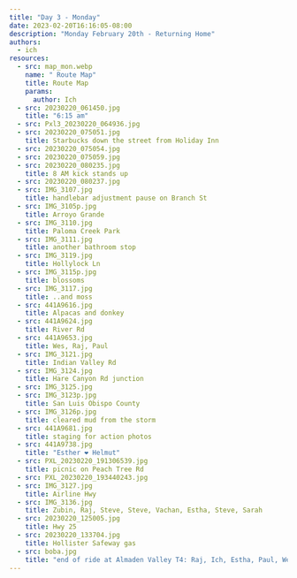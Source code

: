 ```yaml
---
title: "Day 3 - Monday"
date: 2023-02-20T16:16:05-08:00
description: "Monday February 20th - Returning Home"
authors:
  - ich
resources:
  - src: map_mon.webp
    name: " Route Map"
    title: Route Map
    params:
      author: Ich
  - src: 20230220_061450.jpg
    title: "6:15 am"
  - src: Pxl3_20230220_064936.jpg
  - src: 20230220_075051.jpg
    title: Starbucks down the street from Holiday Inn
  - src: 20230220_075054.jpg
  - src: 20230220_075059.jpg
  - src: 20230220_080235.jpg
    title: 8 AM kick stands up
  - src: 20230220_080237.jpg
  - src: IMG_3107.jpg
    title: handlebar adjustment pause on Branch St
  - src: IMG_3105p.jpg
    title: Arroyo Grande
  - src: IMG_3110.jpg
    title: Paloma Creek Park
  - src: IMG_3111.jpg
    title: another bathroom stop
  - src: IMG_3119.jpg
    title: Hollylock Ln
  - src: IMG_3115p.jpg
    title: blossoms
  - src: IMG_3117.jpg
    title: ..and moss
  - src: 441A9616.jpg
    title: Alpacas and donkey
  - src: 441A9624.jpg
    title: River Rd
  - src: 441A9653.jpg
    title: Wes, Raj, Paul
  - src: IMG_3121.jpg
    title: Indian Valley Rd
  - src: IMG_3124.jpg
    title: Hare Canyon Rd junction
  - src: IMG_3125.jpg
  - src: IMG_3123p.jpg
    title: San Luis Obispo County
  - src: IMG_3126p.jpg
    title: cleared mud from the storm
  - src: 441A9681.jpg
    title: staging for action photos
  - src: 441A9738.jpg
    title: "Esther ❤️ Helmut"
  - src: PXL_20230220_191306539.jpg
    title: picnic on Peach Tree Rd
  - src: PXL_20230220_193440243.jpg
  - src: IMG_3127.jpg
    title: Airline Hwy
  - src: IMG_3136.jpg
    title: Zubin, Raj, Steve, Steve, Vachan, Estha, Steve, Sarah
  - src: 20230220_125005.jpg
    title: Hwy 25
  - src: 20230220_133704.jpg
    title: Hollister Safeway gas
  - src: boba.jpg
    title: "end of ride at Almaden Valley T4: Raj, Ich, Estha, Paul, Wes, Zubin, Henry"
---
```

